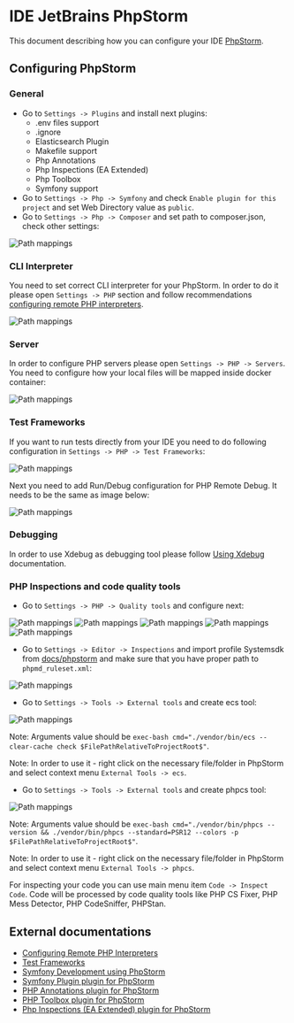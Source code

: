 # IDE JetBrains PhpStorm
This document describing how you can configure your IDE [PhpStorm](https://www.jetbrains.com/phpstorm/).

## Configuring PhpStorm
### General
* Go to `Settings -> Plugins` and install next plugins:
    - .env files support
    - .ignore
    - Elasticsearch Plugin
    - Makefile support
    - Php Annotations
    - Php Inspections ​(EA Extended)
    - Php Toolbox
    - Symfony support​ 
* Go to `Settings -> Php -> Symfony` and check `Enable plugin for this project` and set Web Directory value as `public`.
* Go to `Settings -> Php -> Composer` and set path to composer.json, check other settings:

![Path mappings](images/phpstorm_01.png)

### CLI Interpreter
You need to set correct CLI interpreter for your PhpStorm. 
In order to do it please open `Settings -> PHP` section and follow recommendations [configuring remote PHP interpreters](https://www.jetbrains.com/help/phpstorm/configuring-remote-interpreters.html).

![Path mappings](images/phpstorm_02.png)

### Server
In order to configure PHP servers please open `Settings -> PHP -> Servers`.
You need to configure how your local files will be mapped inside docker container:

![Path mappings](images/phpstorm_03.png)

### Test Frameworks
If you want to run tests directly from your IDE you need to do following configuration in `Settings -> PHP -> Test Frameworks`:

![Path mappings](images/phpstorm_04.png)

Next you need to add Run/Debug configuration for PHP Remote Debug. It needs to be the same as image below:

![Path mappings](images/phpstorm_05.png)

### Debugging
In order to use Xdebug as debugging tool please follow [Using Xdebug](xdebug.md) documentation.

### PHP Inspections and code quality tools
* Go to `Settings -> PHP -> Quality tools` and configure next:

![Path mappings](images/phpstorm_06.png)
![Path mappings](images/phpstorm_07.png)
![Path mappings](images/phpstorm_08.png)
![Path mappings](images/phpstorm_09.png)
![Path mappings](images/phpstorm_10.png)

* Go to `Settings -> Editor -> Inspections` and import profile Systemsdk from [docs/phpstorm](phpstorm) and make sure that you have proper path to `phpmd_ruleset.xml`:

![Path mappings](images/phpstorm_11.png)

* Go to `Settings -> Tools -> External tools` and create ecs tool:

![Path mappings](images/phpstorm_12.png)

Note: Arguments value should be `exec-bash cmd="./vendor/bin/ecs --clear-cache check $FilePathRelativeToProjectRoot$"`.

Note: In order to use it - right click on the necessary file/folder in PhpStorm and select context menu `External Tools -> ecs`.

* Go to `Settings -> Tools -> External tools` and create phpcs tool:

![Path mappings](images/phpstorm_13.png)

Note: Arguments value should be `exec-bash cmd="./vendor/bin/phpcs --version && ./vendor/bin/phpcs --standard=PSR12 --colors -p $FilePathRelativeToProjectRoot$"`.

Note: In order to use it - right click on the necessary file/folder in PhpStorm and select context menu `External Tools -> phpcs`.


For inspecting your code you can use main menu item `Code -> Inspect Code`. Code will be processed by code quality tools like PHP CS Fixer, PHP Mess Detector, PHP CodeSniffer, PHPStan. 

## External documentations
* [Configuring Remote PHP Interpreters](https://www.jetbrains.com/help/phpstorm/configuring-remote-interpreters.html)
* [Test Frameworks](https://www.jetbrains.com/help/phpstorm/php-test-frameworks.html)
* [Symfony Development using PhpStorm](http://blog.jetbrains.com/phpstorm/2014/08/symfony-development-using-phpstorm/)
* [Symfony Plugin plugin for PhpStorm](https://plugins.jetbrains.com/plugin/7219-symfony-plugin)
* [PHP Annotations plugin for PhpStorm](https://plugins.jetbrains.com/plugin/7320)
* [PHP Toolbox plugin for PhpStorm](https://plugins.jetbrains.com/plugin/8133-php-toolbox/)
* [Php Inspections (EA Extended) plugin for PhpStorm](https://plugins.jetbrains.com/idea/plugin/7622-php-inspections-ea-extended-)
